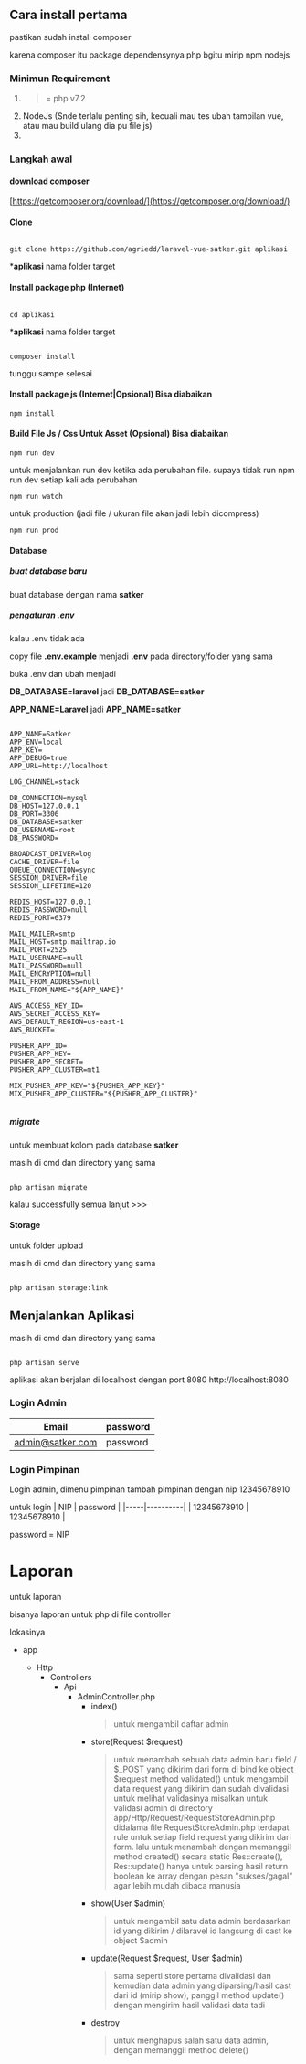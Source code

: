 ## Cara install pertama

pastikan sudah install composer

karena composer itu package dependensynya php bgitu mirip npm nodejs

### Minimun Requirement

1. >= php v7.2
2. NodeJs (Snde terlalu penting sih, kecuali mau tes ubah tampilan vue, atau mau build ulang dia pu file js)
3. 

### Langkah awal

#### download composer
[https://getcomposer.org/download/](https://getcomposer.org/download/)

#### Clone

```cli

git clone https://github.com/agriedd/laravel-vue-satker.git aplikasi

```

***aplikasi** nama folder target

#### Install package php (Internet)

```cli

cd aplikasi

```

***aplikasi** nama folder target


```cli

composer install

```

tunggu sampe selesai


#### Install package js (Internet|Opsional) Bisa diabaikan

```cli
npm install
```


#### Build File Js / Css Untuk Asset (Opsional) Bisa diabaikan


```cli
npm run dev
```

untuk menjalankan run dev ketika ada perubahan file. supaya tidak run npm run dev setiap kali ada perubahan

```cli
npm run watch
```

untuk production (jadi file / ukuran file akan jadi lebih dicompress)
```cli
npm run prod
```

#### Database


##### buat database baru

buat database dengan nama **satker**

##### pengaturan .env

kalau .env tidak ada

copy file **.env.example** menjadi **.env** pada directory/folder yang sama

buka .env dan ubah menjadi

**DB_DATABASE=laravel** jadi **DB_DATABASE=satker**

**APP_NAME=Laravel** jadi **APP_NAME=satker**

```env

APP_NAME=Satker
APP_ENV=local
APP_KEY=
APP_DEBUG=true
APP_URL=http://localhost

LOG_CHANNEL=stack

DB_CONNECTION=mysql
DB_HOST=127.0.0.1
DB_PORT=3306
DB_DATABASE=satker
DB_USERNAME=root
DB_PASSWORD=

BROADCAST_DRIVER=log
CACHE_DRIVER=file
QUEUE_CONNECTION=sync
SESSION_DRIVER=file
SESSION_LIFETIME=120

REDIS_HOST=127.0.0.1
REDIS_PASSWORD=null
REDIS_PORT=6379

MAIL_MAILER=smtp
MAIL_HOST=smtp.mailtrap.io
MAIL_PORT=2525
MAIL_USERNAME=null
MAIL_PASSWORD=null
MAIL_ENCRYPTION=null
MAIL_FROM_ADDRESS=null
MAIL_FROM_NAME="${APP_NAME}"

AWS_ACCESS_KEY_ID=
AWS_SECRET_ACCESS_KEY=
AWS_DEFAULT_REGION=us-east-1
AWS_BUCKET=

PUSHER_APP_ID=
PUSHER_APP_KEY=
PUSHER_APP_SECRET=
PUSHER_APP_CLUSTER=mt1

MIX_PUSHER_APP_KEY="${PUSHER_APP_KEY}"
MIX_PUSHER_APP_CLUSTER="${PUSHER_APP_CLUSTER}"


```

##### migrate

untuk membuat kolom pada database **satker**

masih di cmd
dan directory yang sama

```cli

php artisan migrate

```

kalau successfully semua lanjut >>>

#### Storage

untuk folder upload

masih di cmd
dan directory yang sama

```cli

php artisan storage:link

```

## Menjalankan Aplikasi

masih di cmd
dan directory yang sama

```cli

php artisan serve

```

aplikasi akan berjalan di localhost dengan port 8080
http://localhost:8080

### Login Admin
| Email | password |
|-------|----------|
| admin@satker.com | password |


### Login Pimpinan
Login admin, dimenu pimpinan
tambah pimpinan dengan nip 12345678910

untuk login
| NIP | password |
|-----|----------|
| 12345678910 | 12345678910 |

password = NIP


# Laporan

untuk laporan

bisanya laporan untuk php di file controller

lokasinya

+ app
    
    + Http
        + Controllers
            + Api
                + AdminController.php
                    + index() 
                        > untuk mengambil daftar admin
                    + store(Request $request)
                        > untuk menambah sebuah data admin baru
                        > field / $_POST yang dikirim dari form di bind ke object $request
                        > method validated() untuk mengambil data request yang dikirim dan sudah divalidasi
                        > untuk melihat validasinya misalkan untuk validasi admin di directory app/Http/Request/RequestStoreAdmin.php
                        > didalama file RequestStoreAdmin.php terdapat rule untuk setiap field request yang dikirim dari form.
                        > lalu untuk menambah dengan memanggil method created() secara static
                        > Res::create(), Res::update() hanya untuk parsing hasil return boolean ke array dengan pesan "sukses/gagal" agar lebih mudah dibaca manusia
                    + show(User $admin)
                        > untuk mengambil satu data admin berdasarkan id yang dikirim / dilaravel id langsung di cast ke object $admin
                    + update(Request $request, User $admin)
                        > sama seperti store pertama divalidasi dan kemudian data admin yang diparsing/hasil cast dari id (mirip show), panggil method update() dengan mengirim hasil validasi data tadi
                    + destroy
                        > untuk menghapus salah satu data admin, dengan memanggil method delete()
